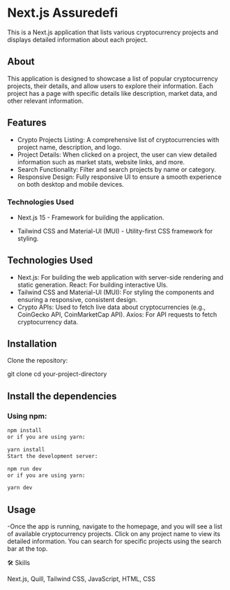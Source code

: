
# Next.js Assuredefi
This is a Next.js application that lists various cryptocurrency projects and displays detailed information about each project.

## About
This application is designed to showcase a list of popular cryptocurrency projects, their details, and allow users to explore their information. Each project has a page with specific details like description, market data, and other relevant information.


## Features
- Crypto Projects Listing: A comprehensive list of cryptocurrencies with project name, description, and logo.
- Project Details: When clicked on a project, the user can view detailed information such as market stats, website links, and more.
- Search Functionality: Filter and search projects by name or category.
- Responsive Design: Fully responsive UI to ensure a smooth experience on both desktop and mobile devices.

### Technologies Used
- Next.js 15 - Framework for building the application.

- Tailwind CSS and Material-UI (MUI) - Utility-first CSS framework for styling.


## Technologies Used
- Next.js: For building the web application with server-side rendering and static generation.
React: For building interactive UIs.
- Tailwind CSS and Material-UI (MUI): For styling the components and ensuring a responsive, consistent design.
- Crypto APIs: Used to fetch live data about cryptocurrencies (e.g., CoinGecko API, CoinMarketCap API).
Axios: For API requests to fetch cryptocurrency data.


## Installation
Clone the repository:

git clone <repository-url>
cd your-project-directory

## Install the dependencies

### Using npm:

```bash
npm install
or if you are using yarn:

yarn install
Start the development server:

npm run dev
or if you are using yarn:

yarn dev
```

## Usage
-Once the app is running, navigate to the homepage, and you will see a list of available cryptocurrency projects. Click on any project name to view its detailed information. You can search for specific projects using the search bar at the top.


🛠 Skills 

Next.js, Quill, Tailwind CSS, JavaScript, HTML, CSS
